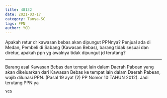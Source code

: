 ```yaml
---
title: 48132
date: 2021-03-17
category: Tanya-SC
tags: PPN
author: YCD
---
```


Apakah retur dr kawasan bebas akan dipungut PPNnya? Penjual ada di Medan, Pembeli di Sabang (Kawasan Bebas), barang tidak sesuai dan diretur, apakah ppn yg awalnya tidak dipungut jd terutang?

---

Barang asal Kawasan Bebas dan tempat lain dalam Daerah Pabean yang akan dikeluarkan dari Kawasan Bebas ke tempat lain dalam Daerah Pabean, wajib dilunasi PPN. (Pasal 19 ayat (2) PP Nomor 10 TAHUN 2012). Jadi terutang PPN ya

`YCD`
